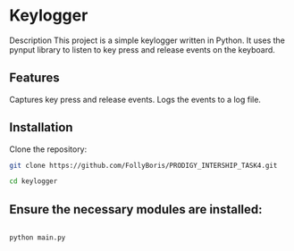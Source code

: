 # Keylogger
Description
This project is a simple keylogger written in Python. It uses the pynput library to listen to key press and release events on the keyboard.

## Features

Captures key press and release events.
Logs the events to a log file.

## Installation

Clone the repository:

```bash
git clone https://github.com/FollyBoris/PRODIGY_INTERSHIP_TASK4.git

cd keylogger
```

## Ensure the necessary modules are installed:

```bash

python main.py

```


